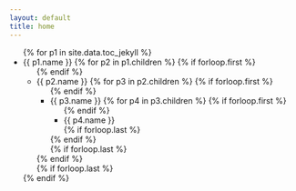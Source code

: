 ```yaml
---
layout: default
title: home
---
```

<ul>
{% for p1 in site.data.toc_jekyll %}
  <li>{{ p1.name }}
    {% for p2 in p1.children %}
    {% if forloop.first %}<ul>{% endif %}
    <li>{{ p2.name }}
      {% for p3 in p2.children %}
      {% if forloop.first %}<ul>{% endif %}
      <li>{{ p3.name }}
      {% for p4 in p3.children %}
        {% if forloop.first %}<ul>{% endif %}
        <li>{{ p4.name }}
        </li>
        {% if forloop.last %}</ul>{% endif %}
      </li>
      {% if forloop.last %}</ul>{% endif %}
    </li>
    {% if forloop.last %}</ul>{% endif %}
  </li>
</ul>
